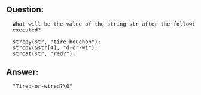 ## Question:
<pre>
  What will be the value of the string str after the following statements have
  executed?

  strcpy(str, "tire-bouchon");
  strcpy(&str[4], "d-or-wi");
  strcat(str, "red?");
</pre>

## Answer:
<pre>
  "Tired-or-wired?\0"
</pre>

